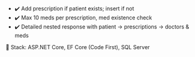 - ✔️ Add prescription if patient exists; insert if not
- ✔️ Max 10 meds per prescription, med existence check
- ✔️ Detailed nested response with patient → prescriptions → doctors & meds

🔧 Stack: ASP.NET Core, EF Core (Code First), SQL Server

